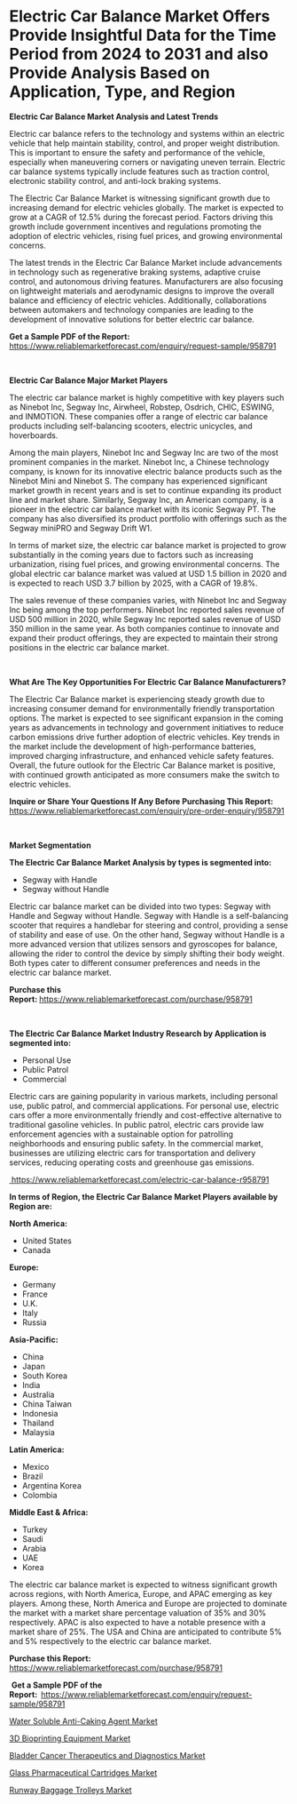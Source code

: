<p><h1>Electric Car Balance Market Offers Provide Insightful Data for the Time Period from 2024 to 2031 and also Provide Analysis Based on Application, Type, and Region</h1></p><p><strong>Electric Car Balance Market Analysis and Latest Trends</strong></p>
<p><p>Electric car balance refers to the technology and systems within an electric vehicle that help maintain stability, control, and proper weight distribution. This is important to ensure the safety and performance of the vehicle, especially when maneuvering corners or navigating uneven terrain. Electric car balance systems typically include features such as traction control, electronic stability control, and anti-lock braking systems.</p><p>The Electric Car Balance Market is witnessing significant growth due to increasing demand for electric vehicles globally. The market is expected to grow at a CAGR of 12.5% during the forecast period. Factors driving this growth include government incentives and regulations promoting the adoption of electric vehicles, rising fuel prices, and growing environmental concerns.</p><p>The latest trends in the Electric Car Balance Market include advancements in technology such as regenerative braking systems, adaptive cruise control, and autonomous driving features. Manufacturers are also focusing on lightweight materials and aerodynamic designs to improve the overall balance and efficiency of electric vehicles. Additionally, collaborations between automakers and technology companies are leading to the development of innovative solutions for better electric car balance.</p></p>
<p><strong>Get a Sample PDF of the Report:&nbsp;</strong> <a href="https://www.reliablemarketforecast.com/enquiry/request-sample/958791">https://www.reliablemarketforecast.com/enquiry/request-sample/958791</a></p>
<p>&nbsp;</p>
<p><strong>Electric Car Balance Major Market Players</strong></p>
<p><p>The electric car balance market is highly competitive with key players such as Ninebot Inc, Segway Inc, Airwheel, Robstep, Osdrich, CHIC, ESWING, and INMOTION. These companies offer a range of electric car balance products including self-balancing scooters, electric unicycles, and hoverboards.</p><p>Among the main players, Ninebot Inc and Segway Inc are two of the most prominent companies in the market. Ninebot Inc, a Chinese technology company, is known for its innovative electric balance products such as the Ninebot Mini and Ninebot S. The company has experienced significant market growth in recent years and is set to continue expanding its product line and market share. Similarly, Segway Inc, an American company, is a pioneer in the electric car balance market with its iconic Segway PT. The company has also diversified its product portfolio with offerings such as the Segway miniPRO and Segway Drift W1.</p><p>In terms of market size, the electric car balance market is projected to grow substantially in the coming years due to factors such as increasing urbanization, rising fuel prices, and growing environmental concerns. The global electric car balance market was valued at USD 1.5 billion in 2020 and is expected to reach USD 3.7 billion by 2025, with a CAGR of 19.8%.</p><p>The sales revenue of these companies varies, with Ninebot Inc and Segway Inc being among the top performers. Ninebot Inc reported sales revenue of USD 500 million in 2020, while Segway Inc reported sales revenue of USD 350 million in the same year. As both companies continue to innovate and expand their product offerings, they are expected to maintain their strong positions in the electric car balance market.</p></p>
<p>&nbsp;</p>
<p><strong>What Are The Key Opportunities For Electric Car Balance Manufacturers?</strong></p>
<p><p>The Electric Car Balance market is experiencing steady growth due to increasing consumer demand for environmentally friendly transportation options. The market is expected to see significant expansion in the coming years as advancements in technology and government initiatives to reduce carbon emissions drive further adoption of electric vehicles. Key trends in the market include the development of high-performance batteries, improved charging infrastructure, and enhanced vehicle safety features. Overall, the future outlook for the Electric Car Balance market is positive, with continued growth anticipated as more consumers make the switch to electric vehicles.</p></p>
<p><strong>Inquire or Share Your Questions If Any Before Purchasing This Report:</strong> <a href="https://www.reliablemarketforecast.com/enquiry/pre-order-enquiry/958791">https://www.reliablemarketforecast.com/enquiry/pre-order-enquiry/958791</a></p>
<p>&nbsp;</p>
<p><strong>Market Segmentation</strong></p>
<p><strong>The Electric Car Balance Market Analysis by types is segmented into:</strong></p>
<p><ul><li>Segway with Handle</li><li>Segway without Handle</li></ul></p>
<p><p>Electric car balance market can be divided into two types: Segway with Handle and Segway without Handle. Segway with Handle is a self-balancing scooter that requires a handlebar for steering and control, providing a sense of stability and ease of use. On the other hand, Segway without Handle is a more advanced version that utilizes sensors and gyroscopes for balance, allowing the rider to control the device by simply shifting their body weight. Both types cater to different consumer preferences and needs in the electric car balance market.</p></p>
<p><strong>Purchase this Report:&nbsp;</strong><a href="https://www.reliablemarketforecast.com/purchase/958791">https://www.reliablemarketforecast.com/purchase/958791</a></p>
<p>&nbsp;</p>
<p><strong>The Electric Car Balance Market Industry Research by Application is segmented into:</strong></p>
<p><ul><li>Personal Use</li><li>Public Patrol</li><li>Commercial</li></ul></p>
<p><p>Electric cars are gaining popularity in various markets, including personal use, public patrol, and commercial applications. For personal use, electric cars offer a more environmentally friendly and cost-effective alternative to traditional gasoline vehicles. In public patrol, electric cars provide law enforcement agencies with a sustainable option for patrolling neighborhoods and ensuring public safety. In the commercial market, businesses are utilizing electric cars for transportation and delivery services, reducing operating costs and greenhouse gas emissions.</p></p>
<p><a href="https://www.reliablemarketforecast.com/electric-car-balance-r958791">&nbsp;https://www.reliablemarketforecast.com/electric-car-balance-r958791</a></p>
<p><strong>In terms of Region, the Electric Car Balance Market Players available by Region are:</strong></p>
<p>
    <p> <strong> North America: </strong>
        <ul>
            <li>United States</li>
            <li>Canada</li>
        </ul>
        </p> 
    <p> <strong> Europe: </strong>
        <ul>
            <li>Germany</li>
            <li>France</li>
            <li>U.K.</li>
            <li>Italy</li>
            <li>Russia</li>
        </ul>
        </p> 
    <p> <strong> Asia-Pacific: </strong>
        <ul>
            <li>China</li>
            <li>Japan</li>
            <li>South Korea</li>
            <li>India</li>
            <li>Australia</li>
            <li>China Taiwan</li>
            <li>Indonesia</li>
            <li>Thailand</li>
            <li>Malaysia</li>
        </ul>
        </p> 
    <p> <strong> Latin America: </strong>
        <ul>
            <li>Mexico</li>
            <li>Brazil</li>
            <li>Argentina Korea</li>
            <li>Colombia</li>
        </ul>
        </p> 
    <p> <strong> Middle East & Africa: </strong>
        <ul>
            <li>Turkey</li>
            <li>Saudi</li>
            <li>Arabia</li>
            <li>UAE</li>
            <li>Korea</li>
        </ul>
    </p>
    </p>
<p><p>The electric car balance market is expected to witness significant growth across regions, with North America, Europe, and APAC emerging as key players. Among these, North America and Europe are projected to dominate the market with a market share percentage valuation of 35% and 30% respectively. APAC is also expected to have a notable presence with a market share of 25%. The USA and China are anticipated to contribute 5% and 5% respectively to the electric car balance market.</p></p>
<p><strong>Purchase this Report: </strong><a href="https://www.reliablemarketforecast.com/purchase/958791">https://www.reliablemarketforecast.com/purchase/958791</a></p>
<p>&nbsp;<strong>Get a Sample PDF of the Report:&nbsp;&nbsp;</strong><a href="https://www.reliablemarketforecast.com/enquiry/request-sample/958791">https://www.reliablemarketforecast.com/enquiry/request-sample/958791</a></p>
<p><strong></strong></p>
<p><p><a href="https://www.linkedin.com/pulse/comprehensive-analysis-global-water-soluble-anti-caking-g56qe?trackingId=jWEsI%2FDoa9wzBCu2yktP%2Bg%3D%3D">Water Soluble Anti-Caking Agent Market</a></p><p><a href="https://www.linkedin.com/pulse/3d-bioprinting-equipment-market-trends-analysis-opportunities-zrzsc?trackingId=amySn6IrL4hrFOxlp4%2BqYA%3D%3D">3D Bioprinting Equipment Market</a></p><p><a href="https://www.linkedin.com/pulse/insights-bladder-cancer-therapeutics-diagnostics-market-lcznc?trackingId=rtIxBFhGzjO0FqWcrEBQQg%3D%3D">Bladder Cancer Therapeutics and Diagnostics Market</a></p><p><a href="https://www.linkedin.com/pulse/glass-pharmaceutical-cartridges-market-indicators-size-6f0oe?trackingId=tTIUs%2FvRaBknKJu34WIodg%3D%3D">Glass Pharmaceutical Cartridges Market</a></p><p><a href="https://www.linkedin.com/pulse/runway-baggage-trolleys-market-forecasts-trends-impact-bcdec?trackingId=%2FmUa1SNplY1ptJXN2cQEIw%3D%3D">Runway Baggage Trolleys Market</a></p></p>